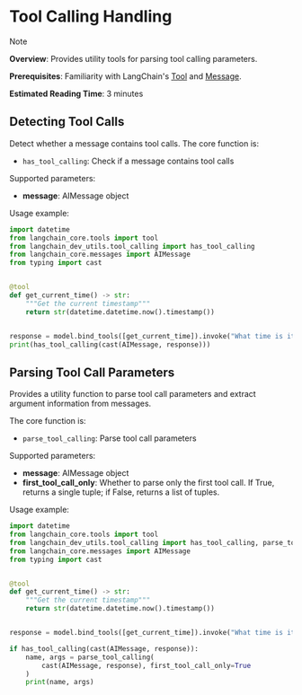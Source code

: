 # Tool Calling Handling

> [!NOTE]
>
> **Overview**: Provides utility tools for parsing tool calling parameters.
>
> **Prerequisites**: Familiarity with LangChain's [Tool](https://docs.langchain.com/oss/python/langchain/tools) and [Message](https://docs.langchain.com/oss/python/langchain/messages).
>
> **Estimated Reading Time**: 3 minutes

## Detecting Tool Calls

Detect whether a message contains tool calls.
The core function is:

- `has_tool_calling`: Check if a message contains tool calls

Supported parameters:

- **message**: AIMessage object

Usage example:

```python
import datetime
from langchain_core.tools import tool
from langchain_dev_utils.tool_calling import has_tool_calling
from langchain_core.messages import AIMessage
from typing import cast


@tool
def get_current_time() -> str:
    """Get the current timestamp"""
    return str(datetime.datetime.now().timestamp())


response = model.bind_tools([get_current_time]).invoke("What time is it now?")
print(has_tool_calling(cast(AIMessage, response)))
```

## Parsing Tool Call Parameters

Provides a utility function to parse tool call parameters and extract argument information from messages.

The core function is:

- `parse_tool_calling`: Parse tool call parameters

Supported parameters:

- **message**: AIMessage object
- **first_tool_call_only**: Whether to parse only the first tool call. If True, returns a single tuple; if False, returns a list of tuples.

Usage example:

```python
import datetime
from langchain_core.tools import tool
from langchain_dev_utils.tool_calling import has_tool_calling, parse_tool_calling
from langchain_core.messages import AIMessage
from typing import cast


@tool
def get_current_time() -> str:
    """Get the current timestamp"""
    return str(datetime.datetime.now().timestamp())


response = model.bind_tools([get_current_time]).invoke("What time is it now?")

if has_tool_calling(cast(AIMessage, response)):
    name, args = parse_tool_calling(
        cast(AIMessage, response), first_tool_call_only=True
    )
    print(name, args)
```

